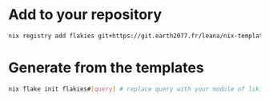 # Add to your repository

```bash
nix registry add flakies git+https://git.earth2077.fr/leana/nix-templates
```

# Generate from the templates
```bash
nix flake init flakies#[query] # replace query with your module of liking
```
